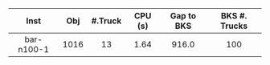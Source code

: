| Inst   |  Obj     | #.Truck | CPU (s) | Gap to BKS | BKS #. Trucks |
| :----: | :------: | :-----: | :-----: | :--------: | :-----------: |
| bar-n100-1 | 1016 | 13 | 1.64 | 916.0 | 100 |
